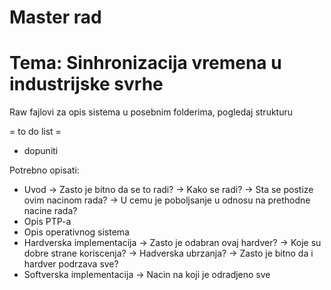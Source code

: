 Master rad
=================================
Tema: Sinhronizacija vremena u industrijske svrhe
=================================

Raw fajlovi za opis sistema u posebnim folderima, pogledaj strukturu


= to do list =
- dopuniti

Potrebno opisati:
- Uvod
	-> Zasto je bitno da se to radi?
	-> Kako se radi?
	-> Sta se postize ovim nacinom rada?
	-> U cemu je poboljsanje u odnosu na prethodne nacine rada?
- Opis PTP-a
- Opis operativnog sistema
- Hardverska implementacija
	-> Zasto je odabran ovaj hardver?
	-> Koje su dobre strane koriscenja?
	-> Hadverska ubrzanja?
	-> Zasto je bitno da i hardver podrzava sve?
- Softverska implementacija
	-> Nacin na koji je odradjeno sve